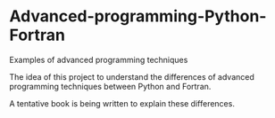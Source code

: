 # Advanced-programming-Python-Fortran
Examples of advanced programming techniques

The idea of this project to understand the differences of advanced programming techniques between  Python and Fortran. 

A tentative book is being written to explain these differences.  
